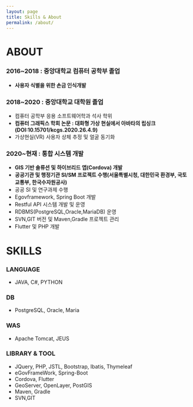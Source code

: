 ```yaml
---
layout: page
title: Skills & About
permalink: /about/
---
```


<h1>ABOUT</h1>

<h3>2016~2018 : 중앙대학교 컴퓨터 공학부 졸업</h3>
<ul>
           <li><strong>사용자 식별을 위한 손금 인식개발</strong></li>
</ul>
<h3>2018~2020 : 중앙대학교 대학원 졸업</h3>
<ul>
            <li>컴퓨터 공학부 응용 소프트웨어학과 석사 학위</li>
            <li><strong>컴퓨터 그래픽스 학회 논문 : 대화형 가상 현실에서 아바타의 립싱크(DOI:10.15701/kcgs.2020.26.4.9)</strong></li>
            <li>가상현실(VR) 사용자 상체 추정 및 얼굴 동기화</li>
</ul>
<h3>2020~현재 : 통합 시스템 개발</h3>
<ul>
            <li><strong>GIS 기반 솔류션 및 하이브리드 앱(Cordova) 개발</strong></li>
            <li><strong>공공기관 및 행정기관 SI/SM 프로젝트 수행(서울특별시청, 대한민국 환경부, 국토교통부, 한국수자원공사) </strong></li>
            <li>공공 SI 및 연구과제 수행</li>
            <li>Egovframework, Spring Boot 개발</li>
            <li>Restful API 시스템 개발 및 운영</li>
            <li>RDBMS(PostgreSQL,Oracle,MariaDB) 운영</li>
            <li>SVN,GIT 버전 및 Maven,Gradle 프로젝트 관리</li>
            <li>Flutter 및 PHP 개발</li>
           
</ul>

<h1>SKILLS</h1>

<h3>LANGUAGE</h3> 
<ul> 
<li>JAVA, C#, PYTHON</li>
</ul>
<h3>DB</h3>  
<ul>
<li>PostgreSQL, Oracle, Maria </li>
</ul>
<h3>WAS</h3> 
<ul>
 <li>Apache Tomcat, JEUS</li>
</ul>  
<h3>LIBRARY & TOOL</h3>
<ul>  
<li>JQuery, PHP, JSTL, Bootstrap, Ibatis, Thymeleaf</li>
<li>eGovFrameWork, Spring-Boot</li>
<li>Cordova, Flutter</li>
<li>GeoServer, OpenLayer, PostGIS</li> 
<li>Maven, Gradle</li> 
<li>SVN,GIT</li>
</ul>
   



          




<!--
Sleek is a modern Jekyll theme focused on speed performance & SEO best practices. You can find out more info about customizing your Jekyll theme, as well as basic Jekyll usage documentation at [jekyllrb.com](http://jekyllrb.com/) or simply read the guide on how to [get started](/getting-started)

You can find the source code for the Jekyll new theme at:
[sleek](https://github.com/janczizikow/sleek)

You can find the source code for Jekyll at
[jekyll](https://github.com/jekyll/jekyll)
-->
